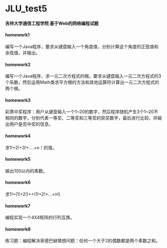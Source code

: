 # JLU_test5
#### 吉林大学通信工程学院 基于Web的网络编程试题

#### homework1
编写一个Java程序，要求从键盘输入一个角度值，分别计算这个角度的正弦值和余弦值，并输出。
#### homework2
编写一个Java程序，求一元二次方程式的根。要求从键盘输入一元二次方程式的3个系数，然后运用Math类求平方根的方法和其他运算符计算出一元二次方程式的两个根。
#### homework3
彩票中奖程序：用户从键盘输入一个1~20的数字，然后程序随机产生3个1~20不相同的数字，分别代表一等奖、二等奖和三等奖的获奖数字，最后进行比较，并输出用户是否中奖的信息。
#### homework4
求1!+2!+3!+....+n！的值。
#### homework5
输出100以内的素数。
#### homework6
求1!+(1!+2!)++(1!+2!+...+n!)
#### homework7
编程实现一个4X4矩阵的行列互换。
#### homework8
练习题：编程解决哥德巴赫猜想问题：任何一个大于2的偶数都是两个素数之和。
